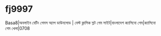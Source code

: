 # fj9997
Basa8|অনলাইন বেটিং গেমস অ্যাপ ডাউনলোড | বেস্ট ক্লাসিক স্লট গেম সাইট|বাংলাদেশ ক্যাসিনো গেম|ক্যাসিনো গেম খেলা|0708
